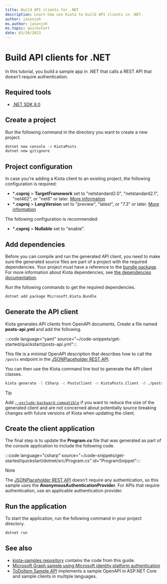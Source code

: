 ```yaml
---
title: Build API clients for .NET
description: Learn how use Kiota to build API clients in .NET.
author: jasonjoh
ms.author: jasonjoh
ms.topic: quickstart
date: 03/20/2023
---
```


# Build API clients for .NET

In this tutorial, you build a sample app in .NET that calls a REST API that doesn't require authentication.

## Required tools

- [.NET SDK 8.0](https://get.dot.net/8)

## Create a project

Run the following command in the directory you want to create a new project.

```bash
dotnet new console -o KiotaPosts
dotnet new gitignore
```

## Project configuration

In case you're adding a Kiota client to an existing project, the following configuration is required:

- ***.csproj** > **TargetFramework** set to "netstandard2.0", "netstandard2.1", "net462", or "net6" or later. [More information](/dotnet/standard/frameworks)
- ***.csproj** > **LangVersion** set to "preview", "latest", or "7.3" or later. [More information](/dotnet/csharp/language-reference/configure-language-version#c-language-version-reference)

The following configuration is recommended:

- ***.csproj** > **Nullable** set to "enable".

## Add dependencies

Before you can compile and run the generated API client, you need to make sure the generated source files are part of a project with the required dependencies. Your project must have a reference to the [bundle package](https://github.com/microsoft/kiota-dotnet). For more information about Kiota dependencies, see [the dependencies documentation](../dependencies.md).

Run the following commands to get the required dependencies.

```bash
dotnet add package Microsoft.Kiota.Bundle
```

## Generate the API client

Kiota generates API clients from OpenAPI documents. Create a file named **posts-api.yml** and add the following.

:::code language="yaml" source="~/code-snippets/get-started/quickstart/posts-api.yml":::

This file is a minimal OpenAPI description that describes how to call the `/posts` endpoint in the [JSONPlaceholder REST API](https://jsonplaceholder.typicode.com/).

You can then use the Kiota command line tool to generate the API client classes.

```bash
kiota generate -l CSharp -c PostsClient -n KiotaPosts.Client -d ./posts-api.yml -o ./Client
```

> [!TIP]
> Add [`--exclude-backward-compatible`](../using.md#--exclude-backward-compatible---ebc)
> if you want to reduce the size of the generated client and are not concerned about
> potentially source breaking changes with future versions of Kiota when updating the client.

## Create the client application

The final step is to update the **Program.cs** file that was generated as part of the console application to include the following code.

:::code language="csharp" source="~/code-snippets/get-started/quickstart/dotnet/src/Program.cs" id="ProgramSnippet":::

> [!NOTE]
> The [JSONPlaceholder REST API](https://jsonplaceholder.typicode.com/) doesn't require any authentication, so this sample uses the **AnonymousAuthenticationProvider**. For APIs that require authentication, use an applicable authentication provider.

## Run the application

To start the application, run the following command in your project directory.

```bash
dotnet run
```

## See also

- [kiota-samples repository](https://github.com/microsoft/kiota-samples/tree/main/get-started/quickstart/dotnet) contains the code from this guide.
- [Microsoft Graph sample using Microsoft identity platform authentication](https://github.com/microsoft/kiota-samples/tree/main/get-started/azure-auth/dotnet)
- [ToDoItem Sample API](https://github.com/microsoft/kiota-samples/tree/main/sample-api) implements a sample OpenAPI in ASP.NET Core and sample clients in multiple languages.
